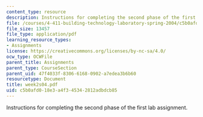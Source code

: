```yaml
---
content_type: resource
description: Instructions for completing the second phase of the first lab assignment.
file: /courses/4-411-building-technology-laboratory-spring-2004/c5b0afd018e3a4f345342812adbdcb85_week2s04.pdf
file_size: 13457
file_type: application/pdf
learning_resource_types:
- Assignments
license: https://creativecommons.org/licenses/by-nc-sa/4.0/
ocw_type: OCWFile
parent_title: Assignments
parent_type: CourseSection
parent_uid: 47f4033f-8306-6168-0902-a7edea3b6b60
resourcetype: Document
title: week2s04.pdf
uid: c5b0afd0-18e3-a4f3-4534-2812adbdcb85
---
```

Instructions for completing the second phase of the first lab assignment.